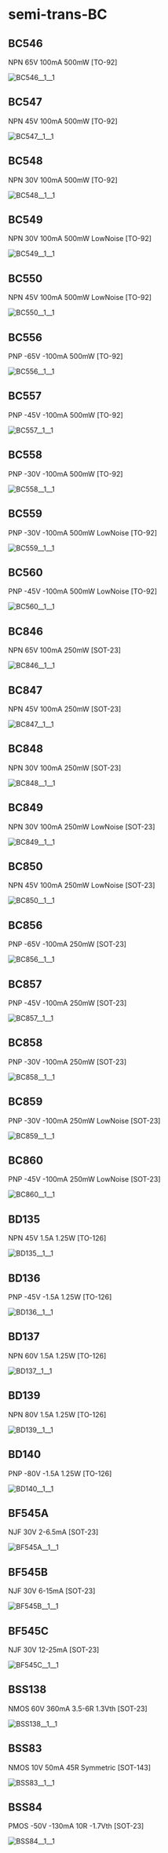 # semi-trans-BC

## BC546
NPN 65V 100mA 500mW [TO-92]

![BC546__1__1](/images/semi-trans-BC__BC546__1__1.png?raw=true) 

## BC547
NPN 45V 100mA 500mW [TO-92]

![BC547__1__1](/images/semi-trans-BC__BC546__1__1.png?raw=true) 

## BC548
NPN 30V 100mA 500mW [TO-92]

![BC548__1__1](/images/semi-trans-BC__BC546__1__1.png?raw=true) 

## BC549
NPN 30V 100mA 500mW LowNoise [TO-92]

![BC549__1__1](/images/semi-trans-BC__BC546__1__1.png?raw=true) 

## BC550
NPN 45V 100mA 500mW LowNoise [TO-92]

![BC550__1__1](/images/semi-trans-BC__BC546__1__1.png?raw=true) 

## BC556
PNP -65V -100mA 500mW [TO-92]

![BC556__1__1](/images/semi-trans-BC__BC556__1__1.png?raw=true) 

## BC557
PNP -45V -100mA 500mW [TO-92]

![BC557__1__1](/images/semi-trans-BC__BC556__1__1.png?raw=true) 

## BC558
PNP -30V -100mA 500mW [TO-92]

![BC558__1__1](/images/semi-trans-BC__BC556__1__1.png?raw=true) 

## BC559
PNP -30V -100mA 500mW LowNoise [TO-92]

![BC559__1__1](/images/semi-trans-BC__BC556__1__1.png?raw=true) 

## BC560
PNP -45V -100mA 500mW LowNoise [TO-92]

![BC560__1__1](/images/semi-trans-BC__BC556__1__1.png?raw=true) 

## BC846
NPN 65V 100mA 250mW [SOT-23]

![BC846__1__1](/images/semi-trans-BC__BC846__1__1.png?raw=true) 

## BC847
NPN 45V 100mA 250mW [SOT-23]

![BC847__1__1](/images/semi-trans-BC__BC846__1__1.png?raw=true) 

## BC848
NPN 30V 100mA 250mW [SOT-23]

![BC848__1__1](/images/semi-trans-BC__BC846__1__1.png?raw=true) 

## BC849
NPN 30V 100mA 250mW LowNoise [SOT-23]

![BC849__1__1](/images/semi-trans-BC__BC846__1__1.png?raw=true) 

## BC850
NPN 45V 100mA 250mW LowNoise [SOT-23]

![BC850__1__1](/images/semi-trans-BC__BC846__1__1.png?raw=true) 

## BC856
PNP -65V -100mA 250mW [SOT-23]

![BC856__1__1](/images/semi-trans-BC__BC856__1__1.png?raw=true) 

## BC857
PNP -45V -100mA 250mW [SOT-23]

![BC857__1__1](/images/semi-trans-BC__BC856__1__1.png?raw=true) 

## BC858
PNP -30V -100mA 250mW [SOT-23]

![BC858__1__1](/images/semi-trans-BC__BC856__1__1.png?raw=true) 

## BC859
PNP -30V -100mA 250mW LowNoise [SOT-23]

![BC859__1__1](/images/semi-trans-BC__BC856__1__1.png?raw=true) 

## BC860
PNP -45V -100mA 250mW LowNoise [SOT-23]

![BC860__1__1](/images/semi-trans-BC__BC856__1__1.png?raw=true) 

## BD135
NPN 45V 1.5A 1.25W [TO-126]

![BD135__1__1](/images/semi-trans-BC__BD135__1__1.png?raw=true) 

## BD136
PNP -45V -1.5A 1.25W [TO-126]

![BD136__1__1](/images/semi-trans-BC__BD136__1__1.png?raw=true) 

## BD137
NPN 60V 1.5A 1.25W [TO-126]

![BD137__1__1](/images/semi-trans-BC__BD135__1__1.png?raw=true) 

## BD139
NPN 80V 1.5A 1.25W [TO-126]

![BD139__1__1](/images/semi-trans-BC__BD135__1__1.png?raw=true) 

## BD140
PNP -80V -1.5A 1.25W [TO-126]

![BD140__1__1](/images/semi-trans-BC__BD136__1__1.png?raw=true) 

## BF545A
NJF 30V 2-6.5mA [SOT-23]

![BF545A__1__1](/images/semi-trans-BC__BF545A__1__1.png?raw=true) 

## BF545B
NJF 30V 6-15mA [SOT-23]

![BF545B__1__1](/images/semi-trans-BC__BF545A__1__1.png?raw=true) 

## BF545C
NJF 30V 12-25mA [SOT-23]

![BF545C__1__1](/images/semi-trans-BC__BF545A__1__1.png?raw=true) 

## BSS138
NMOS 60V 360mA 3.5-6R 1.3Vth [SOT-23]

![BSS138__1__1](/images/semi-trans-AOS__AOD514__1__1.png?raw=true) 

## BSS83
NMOS 10V 50mA 45R Symmetric [SOT-143]

![BSS83__1__1](/images/semi-trans-BC__BSS83__1__1.png?raw=true) 

## BSS84
PMOS -50V -130mA 10R -1.7Vth [SOT-23]

![BSS84__1__1](/images/semi-trans-DiodesInc__DMP3098L__1__1.png?raw=true) 

